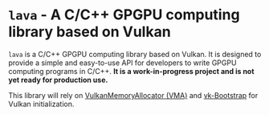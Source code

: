 # `lava` - A C/C++ GPGPU computing library based on Vulkan

`lava` is a C/C++ GPGPU computing library based on Vulkan. It is designed to provide a simple and easy-to-use API for developers to write GPGPU computing programs in C/C++. **It is a work-in-progress project and is not yet ready for production use.**

This library will rely on [VulkanMemoryAllocator (VMA)](https://github.com/GPUOpen-LibrariesAndSDKs/VulkanMemoryAllocator) and [vk-Bootstrap](https://github.com/charles-lunarg/vk-bootstrap) for Vulkan initialization.